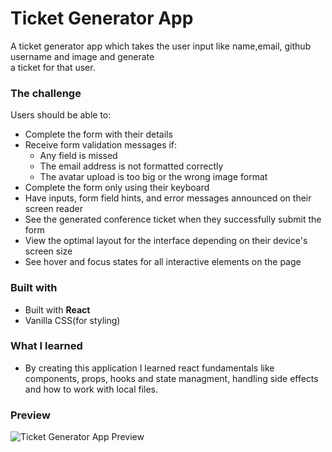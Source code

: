 # Ticket Generator App
  A ticket generator app which takes the user input like name,email, github username and image and generate <br/> a ticket for that user.

### The challenge

Users should be able to:

- Complete the form with their details
- Receive form validation messages if:
  - Any field is missed
  - The email address is not formatted correctly
  - The avatar upload is too big or the wrong image format
- Complete the form only using their keyboard
- Have inputs, form field hints, and error messages announced on their screen reader
- See the generated conference ticket when they successfully submit the form
- View the optimal layout for the interface depending on their device's screen size
- See hover and focus states for all interactive elements on the page



### Built with

 - Built with **React** <br/>
 - Vanilla CSS(for styling)

### What I learned
- By creating this application I learned react fundamentals like components, props, hooks and state managment, handling side effects and how to work with local files.

### Preview
![Ticket Generator App Preview](./assets/desktop-design-form.jpg)
